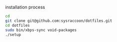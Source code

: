 installation process

```bash
cd
git clone git@github.com:sysraccoon/dotfiles.git
cd dotfiles
sudo bin/xbps-sync void-packages
./setup
```
